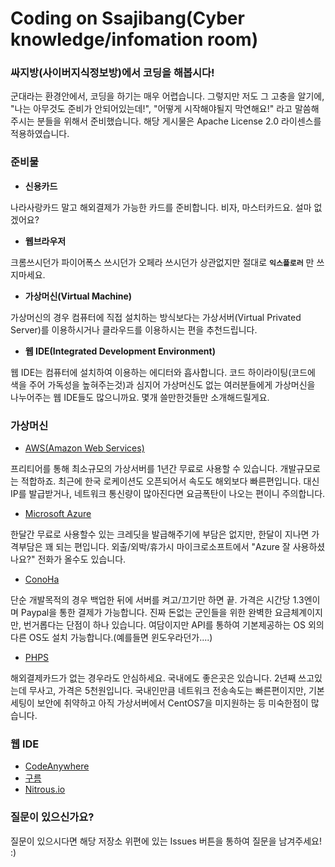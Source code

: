 # Coding on Ssajibang(Cyber knowledge/infomation room)
### 싸지방(사이버지식정보방)에서 코딩을 해봅시다!
군대라는 환경안에서, 코딩을 하기는 매우 어렵습니다. 그렇지만 저도 그 고충을 알기에, "나는 아무것도 준비가 안되어있는데!", "어떻게 시작해야될지 막연해요!" 라고 말씀해주시는 분들을 위해서 준비했습니다.
해당 게시물은 Apache License 2.0 라이센스를 적용하였습니다.

### 준비물
- **신용카드**

나라사랑카드 말고 해외결제가 가능한 카드를 준비합니다. 비자, 마스터카드요. 설마 없겠어요?

- **웹브라우저**

크롬쓰시던가 파이어폭스 쓰시던가 오페라 쓰시던가 상관없지만 절대로 **`익스플로러`** 만 쓰지마세요.

- **가상머신(Virtual Machine)**

가상머신의 경우 컴퓨터에 직접 설치하는 방식보다는 가상서버(Virtual Privated Server)를 이용하시거나 클라우드를 이용하시는 편을 추천드립니다.

- **웹 IDE(Integrated Development Environment)**

웹 IDE는 컴퓨터에 설치하여 이용하는 에디터와 흡사합니다. 코드 하이라이팅(코드에 색을 주어 가독성을 높혀주는것)과 심지어 가상머신도 없는 여러분들에게 가상머신을 나누어주는 웹 IDE들도 많으니까요. 몇개 쓸만한것들만 소개해드릴게요.

### 가상머신
- [AWS(Amazon Web Services)](https://aws.amazon.com/ko/)

프리티어를 통해 최소규모의 가상서버를 1년간 무료로 사용할 수 있습니다. 개발규모로는 적합하죠.
최근에 한국 로케이션도 오픈되어서 속도도 해외보다 빠른편입니다.
대신 IP를 발급받거나, 네트워크 통신량이 많아진다면 요금폭탄이 나오는 편이니 주의합니다.

- [Microsoft Azure](https://azure.microsoft.com/ko-kr/)

한달간 무료로 사용할수 있는 크레딧을 발급해주기에 부담은 없지만, 한달이 지나면 가격부담은 꽤 되는 편입니다.
외출/외박/휴가시 마이크로소프트에서 "Azure 잘 사용하셨나요?" 전화가 올수도 있습니다.

- [ConoHa](https://conoha.jp/referral/?token=XcXjnOQtBBezjp_ZcPwaFvip2KsZXR9BfHHlaouPoVi2k9yiB.A-B4D)

단순 개발목적의 경우 백업한 뒤에 서버를 켜고/끄기만 하면 끝. 가격은 시간당 1.3엔이며 Paypal을 통한 결제가 가능합니다.
진짜 돈없는 군인들을 위한 완벽한 요금체계이지만, 번거롭다는 단점이 하나 있습니다. 여담이지만 API를 통하여 기본제공하는 OS 외의 다른 OS도 설치 가능합니다.(예를들면 윈도우라던가....)

- [PHPS](http://phps.kr/)

해외결제카드가 없는 경우라도 안심하세요. 국내에도 좋은곳은 있습니다. 2년째 쓰고있는데 무사고, 가격은 5천원입니다.
국내인만큼 네트워크 전송속도는 빠른편이지만, 기본 세팅이 보안에 취약하고 아직 가상서버에서 CentOS7을 미지원하는 등 미숙한점이 많습니다.


### 웹 IDE
- [CodeAnywhere](http://codeanywhere.com)
- [구름](http://goorm.io)
- [Nitrous.io](https://www.nitrous.io/)

### 질문이 있으신가요?
질문이 있으시다면 해당 저장소 위편에 있는 Issues 버튼을 통하여 질문을 남겨주세요! :)
